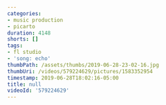 ```yaml
---
categories:
- music production
- picarto
duration: 4148
shorts: []
tags:
- fl studio
- 'song: echo'
thumbPath: /assets/thumbs/2019-06-28-23-02-16.jpg
thumbUri: /videos/579224629/pictures/1583352954
timestamp: 2019-06-28T18:02:16-05:00
title: null
videoId: '579224629'
---
```

